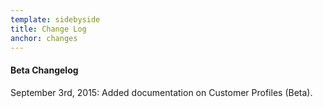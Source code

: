 ```yaml
---
template: sidebyside
title: Change Log
anchor: changes
---
```


#### Beta Changelog
September 3rd, 2015: Added documentation on Customer Profiles (Beta).

